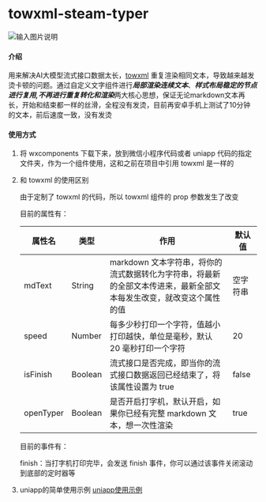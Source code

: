 # towxml-steam-typer

![输入图片说明](towxml_typer.gif)

#### 介绍
用来解决AI大模型流式接口数据太长，[towxml](https://github.com/sbfkcel/towxml) 重复渲染相同文本，导致越来越发烫卡顿的问题。通过自定义文字组件进行***局部渲染连续文本***、***样式布局稳定的节点进行复用,不再进行重复转化和渲染***两大核心思想，保证无论markdown文本再长，开始和结束都一样的丝滑，全程没有发烫，目前再安卓手机上测试了10分钟的文本，前后速度一致，没有发烫

#### 使用方式
1. 将 wxcomponents 下载下来，放到微信小程序代码或者 uniapp 代码的指定文件夹，作为一个组件使用，这和之前在项目中引用 towxml 是一样的
2. 和 towxml 的使用区别
  
    由于定制了 towxml 的代码，所以 towxml 组件的 prop 参数发生了改变
    
    目前的属性有：
    
    | 属性名      | 类型      | 作用                                                         | 默认值 |
    |-------------|-----------|--------------------------------------------------------------|-------|
    | mdText      | String    | markdown 文本字符串，将你的流式数据转化为字符串，将最新的全部文本传进来，最新全部文本每发生改变，就改变这个属性的值 |空字符串|
    | speed       | Number    | 每多少秒打印一个字符，值越小打印越快，单位是毫秒，默认 20 毫秒打印一个字符 |20|
    | isFinish    | Boolean   | 流式接口是否完成，即当你的流式接口数据返回已经结束了，将该属性设置为 true |false|
    | openTyper   | Boolean   | 是否开启打字机，默认开启，如果你已经有完整 markdown 文本，想一次性渲染 |true|

    目前的事件有：
    
    finish：当打字机打印完毕，会发送 finish 事件，你可以通过该事件关闭滚动到底部的定时器等
    
3. uniapp的简单使用示例
[uniapp使用示例](https://gitee.com/zhou-xuxiang/towxml-steam-typer-uniapp-example)
